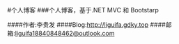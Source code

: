 #个人博客
###个人博客，基于.NET MVC 和 Bootstarp

####作者:李贵发
####Blog:http://liguifa.gdky.top
####邮箱:liguifa18840848462@outlook.com